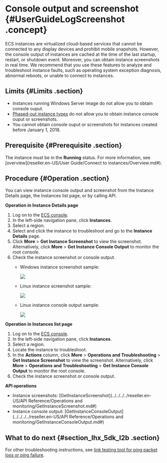 # Console output and screenshot {#UserGuideLogScreenshot .concept}

ECS instances are virtualized cloud-based services that cannot be connected to any display devices and prohibit mobile snapshots. However, the console output of instances are cached at the time of the last startup, restart, or shutdown event. Moreover, you can obtain instance screenshots in real time. We recommend that you use these features to analyze and troubleshoot instance faults, such as operating system exception diagnosis, abnormal reboots, or unable to connect to instances.

## Limits {#Limits .section}

-   Instances running Windows Server image do not allow you to obtain console ouput.
-   [Phased-out instance types](https://partners-intl.aliyun.com/help/faq-detail/55263.htm) do not allow you to obtain instance console ouput or screenshots.
-   You cannot obtain console ouput or screenshots for instances created before January 1, 2018.

## Prerequisite {#Prerequisite .section}

The instance must be in the **Running** status. For more information, see [overview](reseller.en-US/User Guide/Connect to instances/Overview.md#).

## Procedure {#Operation .section}

You can view instance console output and screenshot from the Instance Details page, the Instances list page, or by calling API.

**Operation in Instance Details page**

1.  Log on to the [ECS console](https://partners-intl.console.aliyun.com/#/ecs).
2.  In the left-side navigation pane, click **Instances**.
3.  Select a region.
4.  Select and click the instance to troubleshoot and go to the **Instance Details** page.
5.  Click **More** \> **Get Instance Screenshot** to view the screenshot. Alternatively, click **More** \> **Get Instance Console Output** to monitor the root console.
6.  Check the instance screenshot or console output.
    -   Windows instance screenshot sample:

        ![](http://static-aliyun-doc.oss-cn-hangzhou.aliyuncs.com/assets/img/15530/15433973457126_en-US.png)

    -   Linux instance screenshot sample:

        ![](http://static-aliyun-doc.oss-cn-hangzhou.aliyuncs.com/assets/img/15530/15433973457127_en-US.png)

    -   Linux instance console output sample:

        ![](http://static-aliyun-doc.oss-cn-hangzhou.aliyuncs.com/assets/img/15530/15433973457128_en-US.png)


**Operation in Instances list page**

1.  Log on to the [ECS console](https://partners-intl.console.aliyun.com/#/ecs).
2.  In the left-side navigation pane, click **Instances**.
3.  Select a region.
4.  Locate the instance to troubleshoot.
5.  In the **Actions** column, click **More** \> **Operations and Troubleshooting** \> **Get Instance Screenshot** to view the screenshot. Alternatively, click **More** \> **Operations and Troubleshooting** \> **Get Instance Console Output** to monitor the root console.
6.  Check the instance screenshot or console output.

**API operations**

-   Instance screenshots: [GetInstanceScreenshot](../../../../reseller.en-US/API Reference/Operations and monitoring/GetInstanceScreenshot.md#)
-   Instance console output: [GetInstanceConsoleOutput](../../../../reseller.en-US/API Reference/Operations and monitoring/GetInstanceConsoleOutput.md#)

## What to do next {#section_lhx_5dk_l2b .section}

For other troubleshooting instructions, see [link testing tool for ping packet loss or ping failure](https://partners-intl.aliyun.com/help/doc-detail/40573.htm).

